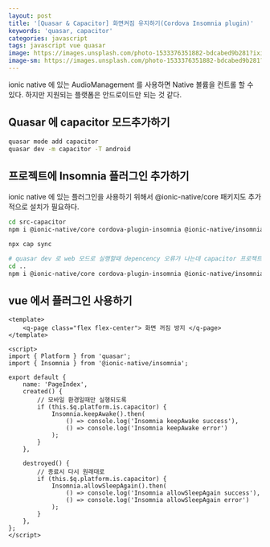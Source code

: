 ```yaml
---
layout: post
title: '[Quasar & Capacitor] 화면켜짐 유지하기(Cordova Insomnia plugin)'
keywords: 'quasar, capacitor'
categories: javascript
tags: javascript vue quasar
image: https://images.unsplash.com/photo-1533376351882-bdcabed9b281?ixid=MXwxMjA3fDB8MHxwaG90by1wYWdlfHx8fGVufDB8fHw%3D&ixlib=rb-1.2.1&auto=format&fit=crop&w=1650&q=80
image-sm: https://images.unsplash.com/photo-1533376351882-bdcabed9b281?ixid=MXwxMjA3fDB8MHxwaG90by1wYWdlfHx8fGVufDB8fHw%3D&ixlib=rb-1.2.1&auto=format&fit=crop&w=1650&q=80
---
```


ionic native 에 있는 AudioManagement 를 사용하면 Native 볼륨을 컨트롤 할 수 있다. 하지만 지원되는 플랫폼은 안드로이드만 되는 것 같다.

## Quasar 에 capacitor 모드추가하기

```bash
quasar mode add capacitor
quasar dev -m capacitor -T android
```

## 프로젝트에 Insomnia 플러그인 추가하기

ionic native 에 있는 플러그인을 사용하기 위해서 @ionic-native/core 패키지도 추가적으로 설치가 필요하다.

```bash
cd src-capacitor
npm i @ionic-native/core cordova-plugin-insomnia @ionic-native/insomnia

npx cap sync

# quasar dev 로 web 모드로 실행할때 depencency 오류가 나는데 capacitor 프로젝트 상위 프로젝트에도 똑같이 설치해 주면 해결된다.
cd ..
npm i @ionic-native/core cordova-plugin-insomnia @ionic-native/insomnia
```

## vue 에서 플러그인 사용하기

```vue
<template>
    <q-page class="flex flex-center"> 화면 꺼짐 방지 </q-page>
</template>

<script>
import { Platform } from 'quasar';
import { Insomnia } from '@ionic-native/insomnia';

export default {
    name: 'PageIndex',
    created() {
        // 모바일 환경일때만 실행되도록
        if (this.$q.platform.is.capacitor) {
            Insomnia.keepAwake().then(
                () => console.log('Insomnia keepAwake success'),
                () => console.log('Insomnia keepAwake error')
            );
        }
    },

    destroyed() {
        // 종료시 다시 원래대로
        if (this.$q.platform.is.capacitor) {
            Insomnia.allowSleepAgain().then(
                () => console.log('Insomnia allowSleepAgain success'),
                () => console.log('Insomnia allowSleepAgain error')
            );
        }
    },
};
</script>
```
